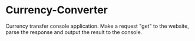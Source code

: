 # Currency-Converter
Сurrency transfer console application.
Make a request "get" to the website, parse the response and output the result to the console.
